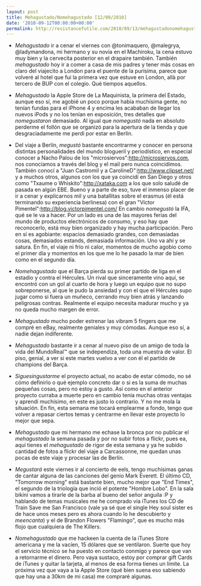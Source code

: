 ```yaml
---
layout: post
title: Mehagustado/Nomehagustado [12/09/2010]
date: '2010-09-12T00:00:00+00:00'
permalink: http://resistancefutile.com/2010/09/13/mehagustadonomehagustado-12092010/
---
```

- *Mehagustado* ir a cenar el viernes con @tonimaquero, @malegrya, @ladymandona, mi hermano y su novia en el Machiroku, la cena estuvo muy bien y la cervecita posterior en el drapaire también. También *mehagustado* hoy ir a comer a casa de mis padres y tener más cosas en claro del viajecito a London para el puente de la purísima, parece que volveré al hotel que fui la primera vez que estuve en London, allà por tercero de BUP con el colegio. Qué tiempos aquellos.

- *Mehagustado* la Apple Store de La Maquinista, la primera del Estado, aunque eso sí, me agobié un poco porque había muchísima gente, no tenían fundas para el iPhone 4 y encima les acababan de llegar los nuevos iPods y no los tenían en exposición, tres detalles que *nomegustaron* demasiado. Al igual que *nomegustó* nada en absoluto perderme el follón que se organizó para la apertura de la tienda y que desgraciadamente me perdí por estar en Berlín.

- Del viaje a Berlín, *megustó* bastante encontrarme y conocer en persona distintas personalidades del mundo blogueril y periodístico, en especial conocer a Nacho Palou de los "microsiervos":http://microsiervos.com, nos conocíamos a través del blog y el mail pero nunca coincidimos. También conocí a "Juan Castromil y a CarolineD":http://www.clipset.net/ y a muchos otros, algunos con los que ya coincidí en San Diego y otros como "Txaume o Whiskito":http://xataka.com a los que solo saludé de pasada en algún EBE. Bueno y a parte de eso, tuve el inmenso placer de ir a cenar y explicarnos mil y una batallitas sobre el erasmus (él está terminando su experiencia berlinesa) con el gran "Víctor Pimentel":http://blog.victorpimentel.com/ En cambio *nomegustó* la IFA, qué se le va a hacer. Por un lado es una de las mayores ferias del mundo de productos electrónicos de consumo, y eso hay que reconocerlo, está muy bien organizado y hay mucha participación. Pero en sí es agobiante: espacios demasiado grandes, con demasiadas cosas, demasiados estands, demasiada información. Uno va ahí y se satura. En fin, el viaje ni frío ni calor, momentos de mucho agobio como el primer día y momentos en los que me lo he pasado la mar de bien como en el segundo día.

- *Nomehagustado* que el Barça pierda su primer partido de liga en el estadio y contra el Hércules. Un rival que sinceramente vino aquí, se encontró con un gol al cuarto de hora y luego un equipo que no supo sobreponerse, al que le pudo la ansiedad y con el que el Hércules supo jugar como si fuera un muñeco, cerrando muy bien atrás y lanzando peligrosas contras. Realmente el equipo necesita madurar mucho y ya no queda mucho margen de error.

- *Mehagustado* mucho poder estrenar las vibram 5 fingers que me compré en eBay, realmente geniales y muy cómodas. Aunque eso sí, a nadie dejan indiferente.

- *Mehagustado* bastante ir a cenar al nuevo piso de un amigo de toda la vida del MundoReal&trade; que se independiza, toda una muestra de valor. El piso, genial, a ver si este martes vuelvo a ver con él el partido de champions del Barça. 

- *Siguesingustarme* el proyecto actual, no acabo de estar cómodo, no sé cómo definirlo o qué ejemplo concreto dar o si es la suma de muchas pequeñas cosas, pero no estoy a gusto. Así como en el anterior proyecto curraba a muerte pero en cambio tenía muchas otras ventajas y aprendí muchísimo, en este es justo lo contrario. Y no me mola la situación. En fin, esta semana me tocará emplearme a fondo, tengo que volver a repasar ciertos temas y centrarme en llevar este proyecto lo mejor que sepa.

- *Mehagustado* que mi hermano me echase la bronca por no publicar el *mehagustado* la semana pasada y por no subir fotos a flickr, pues ea, aquí tienes el *mehagustado* de rigor de esta semana y ya he subido cantidad de fotos a flickr del viaje a Carcassonne, me quedan unas pocas de este viaje y procesar las de Berlín.

- *Megustará* este viernes ir al concierto de eels, tengo muchísimas ganas de cantar alguna de las canciones del genio Mark Everett. El último CD, "Tomorrow morning" está bastante bien, mucho mejor que "End Times", el segundo de la triología que inció el potente "Hombre Lobo". En la sala bikini vamos a tirarle de la barba al bueno del señor anguila :P y hablando de temas musicales me he comprado vía iTunes los CD de Train Save me San Francisco (vale ya sé que el single Hey soul sister es de hace unos meses pero es ahora cuando lo he descubierto y *meencanta*) y el de Brandon Flowers "Flamingo", que es mucho más flojo que cualquiera de The Killers.

- *Nomehagustado* que me hackeen la cuenta de la iTunes Store americana y me la vacíen, 15 dólares que se ventilaron. Suerte que hoy el servicio técnico se ha puesto en contacto conmigo y parece que van a retornarme el dinero. Pero vaya sustaco, estoy por comprar gift Cards de iTunes y quitar la tarjeta, al menos de esa forma tienes un límite. La próxima vez que vaya a la Apple Store (qué bien suena eso sabiendo que hay una a 30km de mi casa) me compraré algunas.

